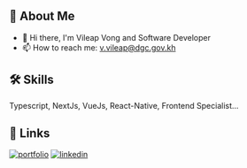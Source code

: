 


## 🚀 About Me
- 👋 Hi there, I'm Vileap Vong and Software Developer
- 📫 How to reach me: v.vileap@dgc.gov.kh


## 🛠 Skills
Typescript, NextJs, VueJs, React-Native, Frontend Specialist...


## 🔗 Links
[![portfolio](https://img.shields.io/badge/my_portfolio-000?style=for-the-badge&logo=ko-fi&logoColor=white)](https://vileapvong.netlify.app/)
[![linkedin](https://img.shields.io/badge/linkedin-0A66C2?style=for-the-badge&logo=linkedin&logoColor=white)](https://www.linkedin.com/in/vileap-vong/)
